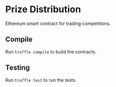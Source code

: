 # Prize Distribution
Ethereum smart contract for trading competitions.

## Compile

Run `truffle compile` to build the contracts.

## Testing

Run `truffle test` to run the tests.
